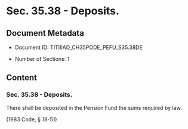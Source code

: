 # Sec. 35.38 - Deposits.

## Document Metadata

- Document ID: TITIIIAD_CH35PODE_PEFU_S35.38DE

- Number of Sections: 1


## Content

### Sec. 35.38 - Deposits.

There shall be deposited in the Pension Fund the sums required by law.


(1983 Code, § 18-51)

